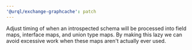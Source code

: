 ```yaml
---
'@urql/exchange-graphcache': patch
---
```


Adjust timing of when an introspected schema will be processed into field maps, interface maps, and union type maps. By making this lazy we can avoid excessive work when these maps aren't actually ever used.
